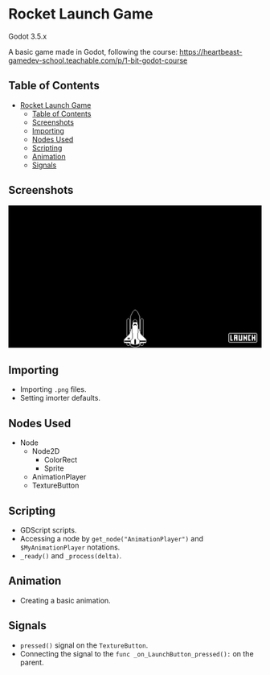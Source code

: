 # Rocket Launch Game
Godot 3.5.x

A basic game made in Godot, following the course: https://heartbeast-gamedev-school.teachable.com/p/1-bit-godot-course

## Table of Contents
- [Rocket Launch Game](#rocket-launch-game)
  - [Table of Contents](#table-of-contents)
  - [Screenshots](#screenshots)
  - [Importing](#importing)
  - [Nodes Used](#nodes-used)
  - [Scripting](#scripting)
  - [Animation](#animation)
  - [Signals](#signals)

## Screenshots

![Picture](./docs/screencapture.jpg)

## Importing

- Importing `.png` files.
- Setting imorter defaults.

## Nodes Used

- Node
  - Node2D
    - ColorRect
    - Sprite
  - AnimationPlayer
  - TextureButton

## Scripting

- GDScript scripts.
- Accessing a node by `get_node("AnimationPlayer")` and `$MyAnimationPlayer` notations.
- `_ready()` and `_process(delta)`.

## Animation

- Creating a basic animation.

## Signals

- `pressed()` signal on the `TextureButton`.
- Connecting the signal to the `func _on_LaunchButton_pressed():` on the parent.